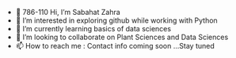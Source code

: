 - 👋  786-110
Hi, I’m Sabahat Zahra
- 👀 I’m interested in exploring github while working with Python
- 🌱 I’m currently learning basics of data sciences
- 💞️ I’m looking to collaborate on Plant Sciences and Data Sciences  
- 📫 How to reach me : Contact info coming soon ...Stay tuned 

<!---
sabahatzahra72/sabahatzahra72 is a ✨ special ✨ repository because its `README.md` (this file) appears on your GitHub profile.
You can click the Preview link to take a look at your changes.
--->
